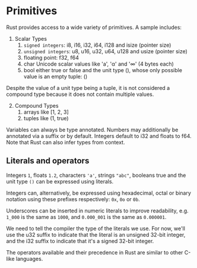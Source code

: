 # Primitives

Rust provides access to a wide variety of primitives. A sample includes:

1. Scalar Types
    1. `signed integers`: i8, i16, i32, i64, i128 and isize (pointer size)
    2. `unsigned integers`: u8, u16, u32, u64, u128 and usize (pointer size)
    3. floating point: f32, f64
    4. char Unicode scalar values like 'a', 'α' and '∞' (4 bytes each)
    5. bool either true or false
    and the unit type (), whose only possible value is an empty tuple: ()

Despite the value of a unit type being a tuple, it is not considered a compound type because it does not contain multiple values.

2.  Compound Types
    1. arrays like [1, 2, 3]
    2. tuples like (1, true)

Variables can always be type annotated. Numbers may additionally be annotated via a suffix or by default. Integers default to i32 and floats to f64. Note that Rust can also infer types from context.

## Literals and operators

Integers `1`, floats `1.2`, characters `'a'`, strings `"abc"`, booleans true and the unit type `()` can be expressed using literals.

Integers can, alternatively, be expressed using hexadecimal, octal or binary notation using these prefixes respectively: `0x`, `0o` or `0b`.

Underscores can be inserted in numeric literals to improve readability, e.g. `1_000` is the same as `1000`, and `0.000_001` is the same as `0.000001`.

We need to tell the compiler the type of the literals we use. For now, we'll use the u32 suffix to indicate that the literal is an unsigned 32-bit integer, and the i32 suffix to indicate that it's a signed 32-bit integer.

The operators available and their precedence in Rust are similar to other C-like languages.
